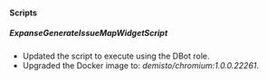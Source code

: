 
#### Scripts
##### ExpanseGenerateIssueMapWidgetScript
- Updated the script to execute using the DBot role.
- Upgraded the Docker image to: *demisto/chromium:1.0.0.22261*.